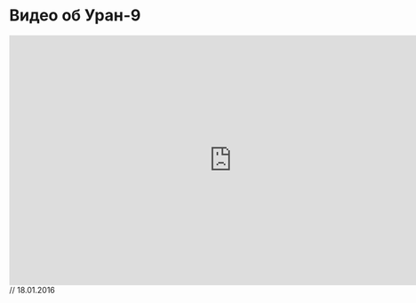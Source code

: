 # Видео об Уран-9

<iframe width="800" height="450" src="https://www.youtube.com/embed/0kOonei9gtk" frameborder="0" allowfullscreen></iframe>
// 18.01.2016

